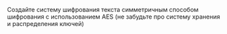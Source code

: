 Создайте систему шифрования текста симметричным способом шифрования с использованием AES (не забудьте про систему хранения и распределения ключей)